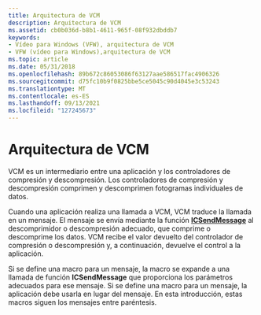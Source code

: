 ```yaml
---
title: Arquitectura de VCM
description: Arquitectura de VCM
ms.assetid: cb0b036d-b8b1-4611-965f-08f932dbddb7
keywords:
- Vídeo para Windows (VFW), arquitectura de VCM
- VFW (vídeo para Windows),arquitectura de VCM
ms.topic: article
ms.date: 05/31/2018
ms.openlocfilehash: 89b672c86053086f63127aae586517fac4906326
ms.sourcegitcommit: d75fc10b9f0825bbe5ce5045c90d4045e3c53243
ms.translationtype: MT
ms.contentlocale: es-ES
ms.lasthandoff: 09/13/2021
ms.locfileid: "127245673"
---
```

# <a name="vcm-architecture"></a>Arquitectura de VCM

VCM es un intermediario entre una aplicación y los controladores de compresión y descompresión. Los controladores de compresión y descompresión comprimen y descomprimen fotogramas individuales de datos.

Cuando una aplicación realiza una llamada a VCM, VCM traduce la llamada en un mensaje. El mensaje se envía mediante la función [**ICSendMessage**](/windows/desktop/api/Vfw/nf-vfw-icsendmessage) al descomprimidor o descompresión adecuado, que comprime o descomprime los datos. VCM recibe el valor devuelto del controlador de compresión o descompresión y, a continuación, devuelve el control a la aplicación.

Si se define una macro para un mensaje, la macro se expande a una llamada de función **ICSendMessage** que proporciona los parámetros adecuados para ese mensaje. Si se define una macro para un mensaje, la aplicación debe usarla en lugar del mensaje. En esta introducción, estas macros siguen los mensajes entre paréntesis.

 

 




